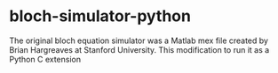 bloch-simulator-python
======================

The original bloch equation simulator was a Matlab mex file created by Brian Hargreaves at Stanford University. This modification to run it as a Python C extension

